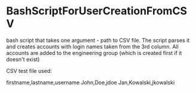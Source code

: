 # BashScriptForUserCreationFromCSV
bash script that takes one argument - path to CSV file. The script parses it and creates accounts with login names taken from the 3rd column. All accounts are added to the engineering group (which is created first if it doesn't exist) 

CSV test file used:

firstname,lastname,username
John,Doe,jdoe
Jan,Kowalski,jkowalski
